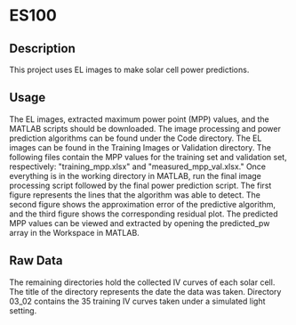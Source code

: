 # ES100

## Description
This project uses EL images to make solar cell power predictions.

## Usage
The EL images, extracted maximum power point (MPP) values, and the MATLAB scripts should be downloaded. The image processing and power prediction algorithms can be found under the Code directory. The EL images can be found in the Training Images or Validation directory. The following files contain the MPP values for the training set and validation set, respectively: "training_mpp.xlsx" and "measured_mpp_val.xlsx." Once everything is in the working directory in MATLAB, run the final image processing script followed by the final power prediction script. The first figure represents the lines that the algorithm was able to detect. The second figure shows the approximation error of the predictive algorithm, and the third figure shows the corresponding residual plot. The predicted MPP values can be viewed and extracted by opening the predicted_pw array in the Workspace in MATLAB.

## Raw Data
The remaining directories hold the collected IV curves of each solar cell. The title of the directory represents the date the data was taken. Directory 03_02 contains the 35 training IV curves taken under a simulated light setting.
